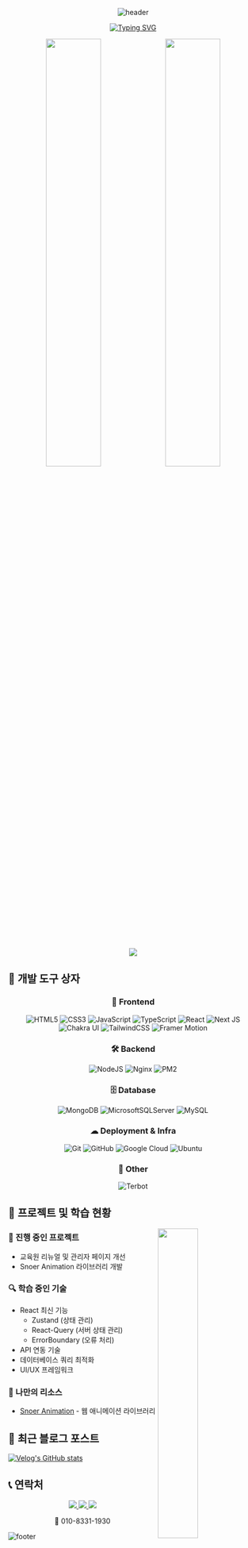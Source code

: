 <div align="center">
  
  ![header](https://capsule-render.vercel.app/api?type=slice&color=auto&height=200&section=header&text=SnowsFE&fontSize=90&animation=fadeIn&fontAlign=70&rotate=13&fontAlignY=25&desc=Frontend%20Developer&descAlign=70&descAlignY=44)

  [![Typing SVG](https://readme-typing-svg.demolab.com?font=Fira+Code&pause=1000&color=F78E23&width=435&lines=프론트엔드+개발자;React+%26+Next.js+전문가;끊임없이+성장하는+개발자)](https://git.io/typing-svg)
  
</div>

<div align="center">
  <img src="https://github-readme-stats.vercel.app/api?username=SnowsFE&theme=blueberry&show_icons=true&hide_border=true" width="47%" />
  <img src="https://github-readme-stats.vercel.app/api/top-langs/?username=SnowsFE&theme=blueberry&layout=compact&hide_border=true" width="47%" />
</div>

<div align="center">
  <img src="https://github-profile-trophy.vercel.app/?username=SnowsFE&theme=nord&column=7&no-frame=true" />
</div>

## 🧰 개발 도구 상자

<div align="center">
  
  ### 🎨 Frontend
  ![HTML5](https://img.shields.io/badge/html5-%23E34F26.svg?style=for-the-badge&logo=html5&logoColor=white)
  ![CSS3](https://img.shields.io/badge/css3-%231572B6.svg?style=for-the-badge&logo=css3&logoColor=white)
  ![JavaScript](https://img.shields.io/badge/javascript-%23F7DF1E.svg?style=for-the-badge&logo=javascript&logoColor=black)
  ![TypeScript](https://img.shields.io/badge/typescript-%233178C6.svg?style=for-the-badge&logo=typescript&logoColor=white)
  ![React](https://img.shields.io/badge/react-%2320232a.svg?style=for-the-badge&logo=react&logoColor=%2361DAFB)
  ![Next JS](https://img.shields.io/badge/Next.js-000000?style=for-the-badge&logo=Next.js&logoColor=white)
  ![Chakra UI](https://img.shields.io/badge/chakra-%234ED1C5.svg?style=for-the-badge&logo=chakraui&logoColor=white)
  ![TailwindCSS](https://img.shields.io/badge/tailwindcss-%2338B2AC.svg?style=for-the-badge&logo=tailwind-css&logoColor=white)
  ![Framer Motion](https://img.shields.io/badge/Framer_Motion-black?style=for-the-badge&logo=framer&logoColor=blue)
  
  ### 🛠 Backend
  ![NodeJS](https://img.shields.io/badge/node.js-6DA55F?style=for-the-badge&logo=node.js&logoColor=white)
  ![Nginx](https://img.shields.io/badge/nginx-%23009639.svg?style=for-the-badge&logo=nginx&logoColor=white)
  ![PM2](https://img.shields.io/badge/PM2-00C853?style=for-the-badge&logo=pm2&logoColor=white)
  
  ### 🗄 Database
  ![MongoDB](https://img.shields.io/badge/MongoDB-%234ea94b.svg?style=for-the-badge&logo=mongodb&logoColor=white)
  ![MicrosoftSQLServer](https://img.shields.io/badge/Microsoft%20SQL%20Server-CC2927?style=for-the-badge&logo=microsoft%20sql%20server&logoColor=white)
  ![MySQL](https://img.shields.io/badge/mysql-%2300f.svg?style=for-the-badge&logo=mysql&logoColor=white)
  
  ### ☁ Deployment & Infra
  ![Git](https://img.shields.io/badge/git-%23F05033.svg?style=for-the-badge&logo=git&logoColor=white)
  ![GitHub](https://img.shields.io/badge/github-%23121011.svg?style=for-the-badge&logo=github&logoColor=white)
  ![Google Cloud](https://img.shields.io/badge/GoogleCloud-%234285F4.svg?style=for-the-badge&logo=google-cloud&logoColor=white)
  ![Ubuntu](https://img.shields.io/badge/Ubuntu-E95420?style=for-the-badge&logo=ubuntu&logoColor=white)

  ### 🤖 Other
  ![Terbot](https://img.shields.io/badge/Terbot-4285F4?style=for-the-badge)
  
</div>

## 🚀 프로젝트 및 학습 현황

<img align="right" width="40%" src="https://github-readme-stats.vercel.app/api/pin/?username=SnowsFE&repo=by-Snoer&theme=dark" />

### 💼 진행 중인 프로젝트
- 교육원 리뉴얼 및 관리자 페이지 개선
- Snoer Animation 라이브러리 개발

### 🔍 학습 중인 기술
- React 최신 기능
  - Zustand (상태 관리)
  - React-Query (서버 상태 관리)
  - ErrorBoundary (오류 처리)
- API 연동 기술
- 데이터베이스 쿼리 최적화
- UI/UX 프레임워크

### 🔗 나만의 리소스
- [Snoer Animation](https://snowsfe.github.io/by-Snoer/) - 웹 애니메이션 라이브러리

## 📝 최근 블로그 포스트
[![Velog's GitHub stats](https://velog-readme-stats.vercel.app/api?name=snowfe)](https://velog.io/@snowfe/posts)

## 📞 연락처
<div align="center">
  
  <a href="https://velog.io/@snowfe/posts">
    <img src="https://img.shields.io/badge/Tech%20Blog-11B48A?style=for-the-badge&logo=Velog&logoColor=white" />
  </a>
  <a href="mailto:snoerkr@gmail.com">
    <img src="https://img.shields.io/badge/Gmail-d14836?style=for-the-badge&logo=Gmail&logoColor=white" />
  </a>
  <a href="https://www.youtube.com/channel/UC1iZXiMEallYFxN66sA1NwA">
    <img src="https://img.shields.io/badge/YouTube-FF0000?style=for-the-badge&logo=YouTube&logoColor=white" />
  </a>
  
  📱 010-8331-1930
  
</div>

![footer](https://capsule-render.vercel.app/api?type=waving&color=timeGradient&height=120&section=footer&text=🚗%20🚘%20🚛&fontSize=30&fontAlign=70)
